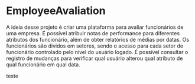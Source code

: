 # EmployeeAvaliation
A ideia desse projeto é criar uma plataforma para avaliar funcionários de uma empresa. 
É possível atribuir notas de performance para diferentes atributos dos funcionário, além de obter relatórios de médias por datas.
Os funcionários são dividos em setores, sendo o acesso para cada setor de funcionário controlado pelo nível do usuário logado.
É possível consultar o registro de mudanças para verificar qual usuário alterou qual atributo de qual funcionário em qual data.

teste

